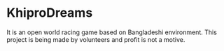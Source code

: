 # KhiproDreams
It is an open world racing game based on Bangladeshi environment.
This project is being made by volunteers and profit is not a motive.
